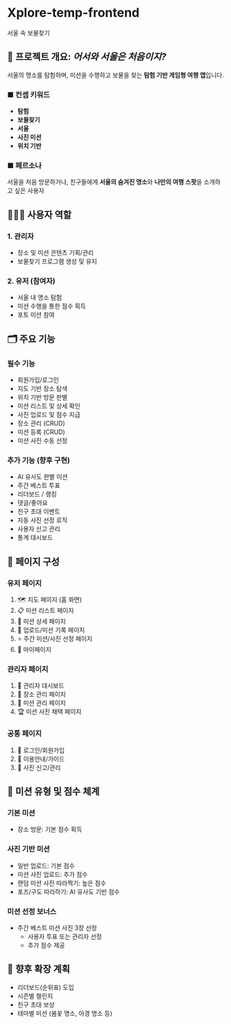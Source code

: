 # Xplore-temp-frontend
서울 속 보물찾기

## 📌 프로젝트 개요: *어서와 서울은 처음이지?*

서울의 명소를 탐험하며, 미션을 수행하고 보물을 찾는 **탐험 기반 게임형 여행 앱**입니다.

### ■ 컨셉 키워드
- **탐험**
- **보물찾기**
- **서울**
- **사진 미션**
- **위치 기반**

### ■ 페르소나
서울을 처음 방문하거나, 친구들에게 **서울의 숨겨진 명소**와 **나만의 여행 스팟**을 소개하고 싶은 사용자

## 🧑‍🤝‍🧑 사용자 역할

### 1. 관리자
- 장소 및 미션 콘텐츠 기획/관리
- 보물찾기 프로그램 생성 및 유지

### 2. 유저 (참여자)
- 서울 내 명소 탐험
- 미션 수행을 통한 점수 획득
- 포토 미션 참여

## 🗂️ 주요 기능

### 필수 기능
- 회원가입/로그인
- 지도 기반 장소 탐색
- 위치 기반 방문 판별
- 미션 리스트 및 상세 확인
- 사진 업로드 및 점수 지급
- 장소 관리 (CRUD)
- 미션 등록 (CRUD)
- 미션 사진 수동 선정

### 추가 기능 (향후 구현)
- AI 유사도 판별 미션
- 주간 베스트 투표
- 리더보드 / 랭킹
- 댓글/좋아요
- 친구 초대 이벤트
- 자동 사진 선정 로직
- 사용자 신고 관리
- 통계 대시보드

## 📱 페이지 구성

### 유저 페이지
1. 🗺️ 지도 페이지 (홈 화면)
2. 📋 미션 리스트 페이지
3. 📸 미션 상세 페이지
4. 📁 업로드/미션 기록 페이지
5. ⭐ 주간 미션/사진 선정 페이지
6. 🧭 마이페이지

### 관리자 페이지
1. 🔧 관리자 대시보드
2. 📍 장소 관리 페이지
3. 🧩 미션 관리 페이지
4. 🏆 미션 사진 채택 페이지

### 공통 페이지
1. 🔐 로그인/회원가입
2. 📜 이용안내/가이드
3. 🚫 사진 신고/관리

## 🎯 미션 유형 및 점수 체계

### 기본 미션
- 장소 방문: 기본 점수 획득

### 사진 기반 미션
- 일반 업로드: 기본 점수
- 미션 사진 업로드: 추가 점수
- 랜덤 미션 사진 따라찍기: 높은 점수
- 포즈/구도 따라하기: AI 유사도 기반 점수

### 미션 선정 보너스
- 주간 베스트 미션 사진 3장 선정
  - 사용자 투표 또는 관리자 선정
  - 추가 점수 제공

## 🚀 향후 확장 계획
- 리더보드(순위표) 도입
- 시즌별 챌린지
- 친구 초대 보상
- 테마별 미션 (봄꽃 명소, 야경 명소 등)
